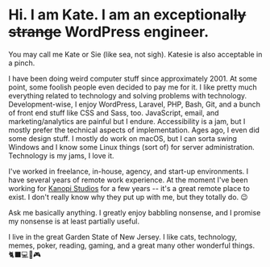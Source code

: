 # Hi. I am Kate. I am an exceptional~~ly strange~~ WordPress engineer. 

You may call me Kate or Sie (like sea, not sigh). Katesie is also acceptable in a pinch.

I have been doing weird computer stuff since approximately 2001. At some point, some foolish people even decided to pay me for it. I like pretty much everything related to technology and solving problems with technology. Development-wise, I enjoy WordPress, Laravel, PHP, Bash, Git, and a bunch of front end stuff like CSS and Sass, too. JavaScript, email, and marketing/analytics are painful but I endure. Accessibility is a jam, but I mostly prefer the technical aspects of implementation. Ages ago, I even did some design stuff. I mostly do work on macOS, but I can sorta swing Windows and I know some Linux things (sort of) for server administration. Technology is my jams, I love it.

I've worked in freelance, in-house, agency, and start-up environments. I have several years of remote work experience. At the moment I've been working for [Kanopi Studios](https://kanopi.com/) for a few years -- it's a great remote place to exist. I don't really know why they put up with me, but they totally do. 😉

Ask me basically anything. I greatly enjoy babbling nonsense, and I promise my nonsense is at least partially useful.

I live in the great Garden State of New Jersey. I like cats, technology, memes, poker, reading, gaming, and a great many other wonderful things. 🐈‍⬛💻📕🎮
